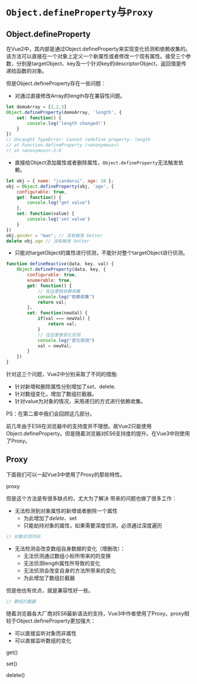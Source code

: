 # `Object.defineProperty`与`Proxy`

## Object.defineProperty

在Vue2中，其内部是通过Object.defineProperty来实现变化侦测和依赖收集的。该方法可以直接在一个对象上定义一个新属性或者修改一个现有属性。接受三个参数，分别是targetObject、key及一个针对key的descriptorObject，返回值是传递给函数的对象。

但是Object.defineProperty存在一些问题：

- 对通过直接修改Array的length存在兼容性问题。

```js
let demoArray = [1,2,3]
Object.defineProperty(demoArray, 'length', { 
    set: function() { 
        console.log('length changed!')
    } 
})
// Uncaught TypeError: Cannot redefine property: length
// at Function.defineProperty (<anonymous>)
// at <anonymous>:2:8
```

- 直接给Object添加属性或者删除属性，`Object.defineProperty`无法触发依赖。

```javascript
let obj = { name: "jiandarui", age: 18 };
obj = Object.defineProperty(obj, 'age', {
  	configurable: true,
    get: function() {
        console.log("get value")
    },
    set: function(value) { 
        console.log('set value')
    } 
})
obj.gender = "man"; // 没有触发 Getter
delete obj.age // 没有触发 Setter
```

- 只能对targetObject的属性进行侦测，不能针对整个targetObject进行侦测。

```js
function defineReactive(data, key, val) {
	Object.defineProperty(data, key, {
        configurable: true,
        enumerable: true,
        get: function() {
            // 在这里做依赖收集
            console.log("依赖收集")
            return val;
        }，
        set: function(newVal) {
        	if(val === newVal) {
                return val;
            }
        	// 在这里做变化侦测
        	console.log("变化侦测")
       		val = newVal;
    	}
    })
}
```

针对这三个问题，Vue2中分别采取了不同的措施:

- 针对新增和删除属性分别增加了$set、$delete.
- 针对数组变化，增加了数组拦截器。
- 针对value为对象的情况，采用递归的方式进行依赖收集。

PS：在第二章中我们会回顾这几部分。

前几年由于ES6在浏览器中的支持度并不理想。故Vue2只能使用Object.defineProperty。但是随着浏览器对ES6支持度的提升。在Vue3中则使用了Proxy。

## Proxy

下面我们可以一起Vue3中使用了Proxy的那些特性。

proxy

但是这个方法是有很多缺点的，尤大为了解决  带来的问题也做了很多工作：

- 无法检测到对象属性的新增或者删除一个属性
  - 为此增加了$delete、$set 
  - 只能劫持对象的属性，如果需要深度侦测，必须通过深度遍历

```javascript
// 对象侦测代码

```



- 无法检测会改变数组自身数据的变化（增删改）：
  - 无法侦测通过数组小标所带来的的变换
  - 无法侦测length属性所导致的变化
  - 无法侦测会改变自身的方法所带来的变化
  - 为此增加了数组拦截器

但是他也有优点，就是兼容性好一些。

```javascript
// 数组拦截器


```



随着浏览器各大厂商对ES6最新语法的支持，Vue3中作者使用了Proxy。proxy相较于Object.defineProperty更加强大：

- 可以直接监听对象而非属性
- 可以直接监听数组的变化



get()

set()

delete()



